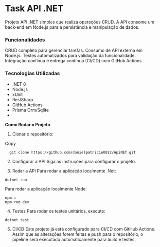 # Task API .NET
Projeto API .NET simples que realiza operações CRUD. A API consome um back-end em Node.js para a persistência e manipulação de dados.
  
### Funcionalidades
CRUD completo para gerenciar tarefas.
Consumo de API externa em Node.js.
Testes automatizados para validação da funcionalidade.
Integração contínua e entrega contínua (CI/CD) com GitHub Actions.

### Tecnologias Utilizadas
- .NET 8 
- Node.js 
- xUnit 
- RestSharp 
- GitHub Actions
- Prisma Orm/Sqlite
- 
**Como Rodar o Projeto**
1. Clonar o repositório:

Copy
```
  git clone https://github.com/danielpatricio0022/ApiNET.git
```

2. Configurar a API
Siga as instruções para configurar o projeto.

3. Rodar a API
Para rodar a aplicação localmente .Net:
  ```
  dotnet run
  ```
Para rodar a aplicação localmente Node:
  ```
  npm i
  npm run dev
  ```

4. Testes
Para rodar os testes unitários, execute:
  ```
  dotnet test
  ```

5. CI/CD
Este projeto já está configurado para CI/CD com GitHub Actions. Assim que as alterações forem feitas e push para o repositório, o pipeline será executado automaticamente para build e testes.
